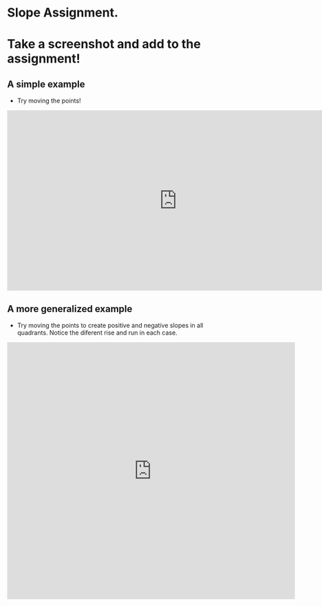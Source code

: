 # Slope Assignment.
# Take a screenshot and add to the assignment!

## A simple example
* Try moving the points!
<iframe scrolling="no" title="Slope: Intuitive Introduction" src="https://www.geogebra.org/material/iframe/id/byuUdXRz/width/788/height/419/border/888888/sfsb/true/smb/false/stb/false/stbh/false/ai/false/asb/false/sri/true/rc/false/ld/true/sdz/true/ctl/false" width="788px" height="419px" style="border:0px;"> </iframe>

## A more generalized example
* Try moving the points to create positive and negative slopes in all quadrants. Notice the diferent rise and run in each case.
<iframe scrolling="no" title="Rise & Run (Revamped)" src="https://www.geogebra.org/material/iframe/id/cFqq7yvz/width/669/height/597/border/888888/sfsb/true/smb/false/stb/false/stbh/false/ai/false/asb/false/sri/true/rc/false/ld/true/sdz/true/ctl/false" width="669px" height="597px" style="border:0px;"> </iframe>